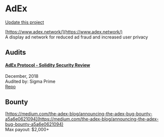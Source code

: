 
# AdEx

[Update this project](https://github.com/ConsenSys/blockchainSecurityDB/edit/master/projects/adex.json)
  
[https://www.adex.network/](https://www.adex.network/)<br>
A display ad network for reduced ad fraud and increased user privacy


## Audits



#### [AdEx Protocol - Solidity Security Review](https://github.com/sigp/public-audits/blob/master/adex/review.pdf)

December, 2018<br>
Audited by: Sigma Prime<br>
[Repo](https://github.com/AdExNetwork/adex-protocol-eth/commit/caa872ce982cd09a342b42d10281bf82038e6070)<br>
      

  

## Bounty

[https://medium.com/the-adex-blog/announcing-the-adex-bug-bounty-a5a6e0621094](https://medium.com/the-adex-blog/announcing-the-adex-bug-bounty-a5a6e0621094)<br>
Max payout: $2,000+


